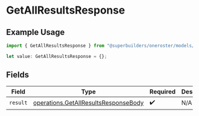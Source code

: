 # GetAllResultsResponse

## Example Usage

```typescript
import { GetAllResultsResponse } from "@superbuilders/oneroster/models/operations";

let value: GetAllResultsResponse = {};
```

## Fields

| Field                                                                                        | Type                                                                                         | Required                                                                                     | Description                                                                                  |
| -------------------------------------------------------------------------------------------- | -------------------------------------------------------------------------------------------- | -------------------------------------------------------------------------------------------- | -------------------------------------------------------------------------------------------- |
| `result`                                                                                     | [operations.GetAllResultsResponseBody](../../models/operations/getallresultsresponsebody.md) | :heavy_check_mark:                                                                           | N/A                                                                                          |